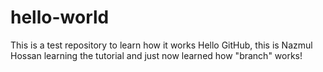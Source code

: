 # hello-world
This is a test repository to learn how it works
Hello GitHub,
this is Nazmul Hossan learning the tutorial and just now learned how "branch" works! 
